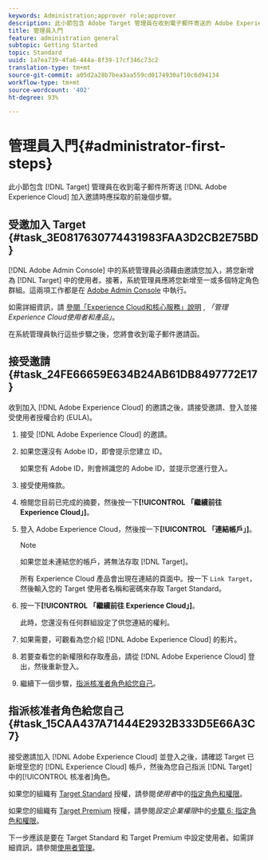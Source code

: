 ```yaml
---
keywords: Administration;approver role;approver
description: 此小節包含 Adobe Target 管理員在收到電子郵件寄送的 Adobe Experience Cloud 加入邀請時應採取的前幾個步驟。
title: 管理員入門
feature: administration general
subtopic: Getting Started
topic: Standard
uuid: 1a7ea739-4fa6-444a-8f39-17cf346c73c2
translation-type: tm+mt
source-git-commit: a05d2a28b7bea3aa559cd0174930af10c6d94134
workflow-type: tm+mt
source-wordcount: '402'
ht-degree: 93%

---
```



# 管理員入門{#administrator-first-steps}

此小節包含 [!DNL Target] 管理員在收到電子郵件所寄送 [!DNL Adobe Experience Cloud] 加入邀請時應採取的前幾個步驟。

## 受邀加入 Target {#task_3E0817630774431983FAA3D2CB2E75BD}

[!DNL Adobe Admin Console] 中的系統管理員必須藉由邀請您加入，將您新增為 [!DNL Target] 中的使用者。接著，系統管理員應將您新增至一或多個特定角色群組。這兩項工作都是在 [Adobe Admin Console](https://adminconsole.adobe.com) 中執行。

如需詳細資訊，請 [參閱「Experience Cloud和核心服務」說明](https://experienceleague.adobe.com/docs/core-services/interface/manage-users-and-products/admin-getting-started.html) , *「管理Experience Cloud使用者和產品」*。

在系統管理員執行這些步驟之後，您將會收到電子郵件邀請函。

## 接受邀請 {#task_24FE66659E634B24AB61DB8497772E17}

收到加入 [!DNL Adobe Experience Cloud] 的邀請之後，請接受邀請、登入並接受使用者授權合約 (EULA)。

1. 接受 [!DNL Adobe Experience Cloud] 的邀請。
1. 如果您還沒有 Adobe ID，即會提示您建立 ID。

   如果您有 Adobe ID，則會辨識您的 Adobe ID，並提示您進行登入。
1. 接受使用條款。
1. 檢閱您目前已完成的摘要，然後按一下&#x200B;**[!UICONTROL 「繼續前往 Experience Cloud」]**。
1. 登入 Adobe Experience Cloud，然後按一下&#x200B;**[!UICONTROL 「連結帳戶」]**。

   >[!NOTE]
   >
   >如果您並未連結您的帳戶，將無法存取 [!DNL Target]。

   所有 Experience Cloud 產品會出現在連結的頁面中。按一下 `Link Target`，然後輸入您的 Target 使用者名稱和密碼來存取 Target Standard。
1. 按一下&#x200B;**[!UICONTROL 「繼續前往 Experience Cloud」]**。

   此時，您還沒有任何群組設定了供您連結的權利。
1. 如果需要，可觀看為您介紹 [!DNL Adobe Experience Cloud] 的影片。
1. 若要查看您的新權限和存取產品，請從 [!DNL Adobe Experience Cloud] 登出，然後重新登入。
1. 繼續下一個步驟，[指派核准者角色給您自己](/help/administrating-target/start-target.md#task_15CAA437A71444E2932B333D5E66A3C7)。

## 指派核准者角色給您自己 {#task_15CAA437A71444E2932B333D5E66A3C7}

接受邀請加入 [!DNL Adobe Experience Cloud] 並登入之後，請確認 Target 已新增至您的 [!DNL Experience Cloud] 帳戶，然後為您自己指派 [!DNL Target] 中的[!UICONTROL 核准者]角色。

如果您的組織有 [Target Standard](/help/c-intro/intro.md#section_ACD5EFF17AAB4E979CBEFA0145CCD905) 授權，請參閱&#x200B;*使用者*&#x200B;中的[指定角色和權限](/help/administrating-target/c-user-management/c-user-management/user-management.md#roles-permissions)。

如果您的組織有 [Target Premium](/help/c-intro/intro.md#premium) 授權，請參閱&#x200B;*設定企業權限*&#x200B;中的[步驟 6: 指定角色和權限](/help/administrating-target/c-user-management/property-channel/properties-overview.md#section_8C425E43E5DD4111BBFC734A2B7ABC80)。

下一步應該是要在 Target Standard 和 Target Premium 中設定使用者。如需詳細資訊，請參閱[使用者管理](/help/administrating-target/c-user-management/user-management.md)。